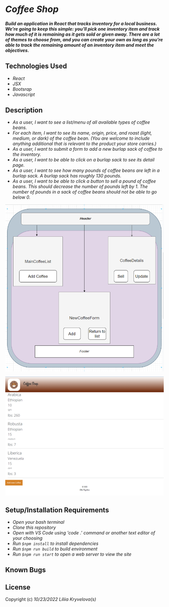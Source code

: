 # _Coffee Shop_

#### _Build an application in React that tracks inventory for a local business. We're going to keep this simple: you'll pick one inventory item and track how much of it is remaining as it gets sold or given away. There are a lot of themes to choose from, and you can create your own as long as you're able to track the remaining amount of an inventory item and meet the objectives._

## Technologies Used

* _React_
* _JSX_
* _Bootsrap_
* _Javascript_

## Description

* _As a user, I want to see a list/menu of all available types of coffee beans._
* _For each item, I want to see its name, origin, price, and roast (light, medium, or dark) of the coffee bean. (You are welcome to include anything additional that is relevant to the product your store carries.)_
* _As a user, I want to submit a form to add a new burlap sack of coffee to the inventory._
* _As a user, I want to be able to click on a burlap sack to see its detail page._
* _As a user, I want to see how many pounds of coffee beans are left in a burlap sack. A burlap sack has roughly 130 pounds._
* _As a user, I want to be able to click a button to sell a pound of coffee beans. This should decrease the number of pounds left by 1. The number of pounds in a sack of coffee beans should not be able to go below 0._

![alt text](https://github.com/liliiakryvelova/coffee-shop/blob/main/src/img/app_structure.png)

![alt text](https://github.com/liliiakryvelova/coffee-shop/blob/main/src/img/screen.png)
## Setup/Installation Requirements

* _Open your bash terminal_
* _Clone this repository_
* _Open with VS Code using 'code .' command or another text editor of your choosing_
* _Run `$npm install` to install dependencies_
* _Run `$npm run build` to build environment_
* _Run `$npm run start` to open a web server to view the site_


## Known Bugs

## License

Copyright (c) _10/23/2022_ _Liliia Kryvelova(s)_
